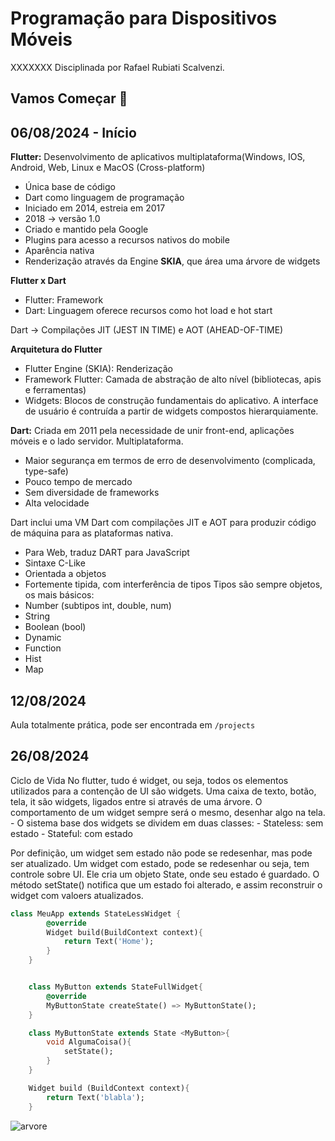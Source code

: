 # Programação para Dispositivos Móveis
XXXXXXX
Disciplinada por Rafael Rubiati Scalvenzi.
  
## Vamos Começar 🚀  
## 06/08/2024 - Início
**Flutter:** Desenvolvimento de aplicativos multiplataforma(Windows, IOS, Android, Web,
Linux e MacOS (Cross-platform)
 - Única base de código
 - Dart como linguagem de programação
 - Iniciado em 2014, estreia em 2017
 - 2018 -> versão 1.0
 - Criado e mantido pela Google
 - Plugins para acesso a recursos nativos do mobile
 - Aparência nativa
 - Renderização através da Engine **SKIA**, que área uma árvore de widgets
  
**Flutter x Dart**
- Flutter: Framework
- Dart: Linguagem oferece recursos como hot load e hot start

Dart -> Compilações JIT (JEST IN TIME) e AOT (AHEAD-OF-TIME)

**Arquitetura do Flutter** 
- Flutter Engine (SKIA): Renderização
- Framework Flutter: Camada de abstração de alto nível (bibliotecas, apis e ferramentas)
- Widgets: Blocos de construção fundamentais do aplicativo. A interface de usuário é contruída a partir de widgets compostos hierarquiamente.

**Dart:** Criada em 2011 pela necessidade de unir front-end, aplicações móveis e o lado servidor. Multiplataforma.
- Maior segurança em termos de erro de desenvolvimento (complicada, type-safe)
- Pouco tempo de mercado
- Sem diversidade de frameworks
- Alta velocidade

Dart inclui uma VM Dart com compilações JIT e AOT para produzir código de máquina para as plataformas nativa.
- Para Web, traduz DART para JavaScript
- Sintaxe C-Like
- Orientada a objetos
- Fortemente tipida, com interferência de tipos
Tipos são sempre objetos, os mais básicos:
- Number (subtipos int, double, num)
- String
- Boolean (bool)
- Dynamic
- Function
- Hist
- Map

## 12/08/2024
Aula totalmente prática, pode ser encontrada em ```/projects```

## 26/08/2024
Ciclo de Vida
No flutter, tudo é widget, ou seja, todos os elementos utilizados para a contenção de UI são widgets. Uma caixa de texto, botão, tela, it são widgets, ligados entre si através de uma árvore. O comportamento de um widget sempre será o mesmo,  desenhar algo na tela.
    - O sistema base dos widgets se dividem em duas classes:
        - Stateless: sem estado
        - Stateful: com estado

Por definição, um widget sem estado não pode se redesenhar, mas pode ser atualizado. Um widget com estado, pode se redesenhar ou seja, tem controle sobre UI. Ele cria um objeto State, onde seu estado é guardado. O método setState() notifica que um estado foi alterado, e assim reconstruir o widget com valoers atualizados.
~~~dart
class MeuApp extends StateLessWidget {
        @override
        Widget build(BuildContext context){
            return Text('Home');
        }
    }


    class MyButton extends StateFullWidget{
        @override
        MyButtonState createState() => MyButtonState();
    }

    class MyButtonState extends State <MyButton>{
        void AlgumaCoisa(){
            setState();
        }
    }

    Widget build (BuildContext context){
        return Text('blabla');
    }
~~~
![arvore](arvore.png)